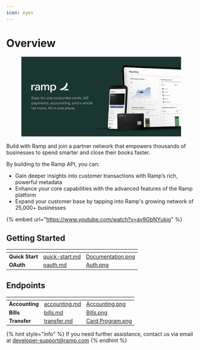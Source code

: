 ```yaml
---
icon: eyes
---
```


# Overview

<figure><img src=".gitbook/assets/Ramp Banner.png" alt=""><figcaption></figcaption></figure>



Build with Ramp and join a partner network that empowers thousands of businesses to spend smarter and close their books faster.

By building to the Ramp API, you can:

* Gain deeper insights into customer transactions with Ramp’s rich, powerful metadata
* Enhance your core capabilities with the advanced features of the Ramp platform
* Expand your customer base by tapping into Ramp's growing network of 25,000+ businesses

{% embed url="https://www.youtube.com/watch?v=av9GbNYukjg" %}

## Getting Started

<table data-view="cards"><thead><tr><th></th><th data-hidden data-card-target data-type="content-ref"></th><th data-hidden data-card-cover data-type="files"></th></tr></thead><tbody><tr><td><strong>Quick Start</strong></td><td><a href="getting-started/quick-start.md">quick-start.md</a></td><td><a href=".gitbook/assets/Documentation.png">Documentation.png</a></td></tr><tr><td><strong>OAuth</strong></td><td><a href="getting-started/oauth.md">oauth.md</a></td><td><a href=".gitbook/assets/Auth.png">Auth.png</a></td></tr></tbody></table>

## Endpoints

<table data-view="cards"><thead><tr><th></th><th data-hidden data-card-target data-type="content-ref"></th><th data-hidden data-card-cover data-type="files"></th></tr></thead><tbody><tr><td><strong>Accounting</strong></td><td><a href="guides/accounting.md">accounting.md</a></td><td><a href=".gitbook/assets/Accounting.png">Accounting.png</a></td></tr><tr><td><strong>Bills</strong></td><td><a href="guides/bills.md">bills.md</a></td><td><a href=".gitbook/assets/Bills.png">Bills.png</a></td></tr><tr><td><strong>Transfer</strong></td><td><a href="guides/transfer.md">transfer.md</a></td><td><a href=".gitbook/assets/Card Program.png">Card Program.png</a></td></tr></tbody></table>

{% hint style="info" %}
If you need further assistance, contact us via email at [developer-support@ramp.com](mailto:developer-support@ramp.com)
{% endhint %}
